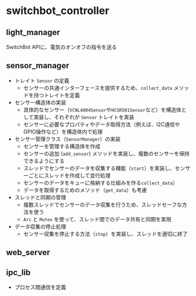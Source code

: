 # switchbot_controller
## light_manager
SwitchBot APIに、電気のオンオフの指令を送る
## sensor_manager
* トレイト `Sensor` の定義
    - センサーの共通インターフェースを提供するため、`collect_data` メソッドを持つトレイトを定義
* センサー構造体の実装
    - 具体的なセンサー（`VCNL4004Sensor`や`HCSR501Sensor`など）を構造体として実装し、それぞれが `Sensor` トレイトを実装
    - センサーに必要なプロパティやデータ取得方法（例えば、I2C通信やGPIO操作など）を構造体内で処理
* センサー管理クラス（`SensorManager`）の実装
    - センサーを管理する構造体を作成
    - センサーの追加 (`add_sensor`) メソッドを実装し、複数のセンサーを保持できるようにする
    - スレッドでセンサーのデータを収集する機能（`start`）を実装し、センサーごとにスレッドを作成して並行処理
    - センサーのデータをキューに格納する仕組みを作る`collect_data`）
    - データを取得するためのメソッド（`get_data`）も考慮
* スレッドと同期の管理
    - 複数スレッドでセンサーのデータ収集を行うため、スレッドセーフな方法を使う
    - `Arc` と `Mutex` を使って、スレッド間でのデータ共有と同期を実現
* データ収集の停止処理
    - センサー収集を停止する方法（`stop`）を実装し、スレッドを適切に終了
## web_server
## ipc_lib
* プロセス間通信を定義